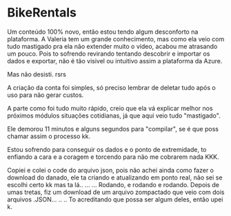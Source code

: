 # BikeRentals
Um conteúdo 100% novo, então estou tendo algum desconforto na plataforma.
A Valeria tem um grande conhecimento, mas como ela veio com tudo mastigado pra ela não extender muito o vídeo, acabou me atrasando um pouco.
Pois to sofrendo revirando tentando descobrir e importar os dados e exportar, não é tão visivel ou intuitivo assim a plataforma da Azure.

Mas não desisti. rsrs

A criação da conta foi simples, só preciso lembrar de deletar tudo após o uso para não gerar custos.

A parte como foi tudo muito rápido, creio que ela vá explicar melhor nos próximos módulos situações cotidianas, já que aqui veio tudo "mastigado".

Ele demorou 11 minutos e alguns segundos para "compilar", se é que poss chamar assim o processo kk.

Estou sofrendo para conseguir os dados e o ponto de extremidade, to enfiando a cara e a coragem e torcendo para não me cobrarem nada KKK.

Copiei e colei o code do arquivo json, pois não achei ainda como fazer o download do danado, ele ta criando e atualizando em ponto real, não sei se escolhi certo kk mas ta lá..
...
... Rodando, e rodando e rodando.
 Depois de umas tretas, fiz um download de um arquivo zompactado que veio com dois arquivos .JSON...
 ..
 .. To acreditando que possa ser algum deles, então upei k.
